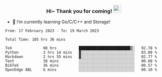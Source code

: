 <h3 align="center">
    Hi~ Thank you for coming!
    <img src="https://media.giphy.com/media/hvRJCLFzcasrR4ia7z/giphy.gif" width="25px">
</h3>

<!--
**pineapple-man/pineapple-man** is a ✨ _special_ ✨ repository because its `README.md` (this file) appears on your GitHub profile.

Here are some ideas to get you started:
- 🔭 I’m currently working on ...
- 🤔 I’m looking for help with ...
- 💬 Ask me about ...
- 📫 How to reach me: ...
- 😄 Pronouns: ...
- ⚡ Fun fact: 
- 👯 I’m looking to collaborate on kubernetes
-->
- 🌱 I’m currently learning Go/C/C++ and Storage!

<!--START_SECTION:waka-->

```text
From: 17 February 2023 - To: 19 March 2023

Total Time: 105 hrs 36 mins

TeX              98 hrs          ███████████████████████▒░   92.78 %
Python           3 hrs 14 mins   ▓░░░░░░░░░░░░░░░░░░░░░░░░   03.08 %
Markdown         2 hrs 55 mins   ▓░░░░░░░░░░░░░░░░░░░░░░░░   02.77 %
Text             38 mins         ░░░░░░░░░░░░░░░░░░░░░░░░░   00.60 %
BibTeX           36 mins         ░░░░░░░░░░░░░░░░░░░░░░░░░   00.57 %
OpenEdge ABL     6 mins          ░░░░░░░░░░░░░░░░░░░░░░░░░   00.10 %
```

<!--END_SECTION:waka-->
